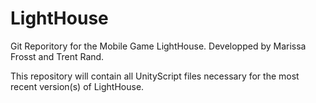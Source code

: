 # LightHouse
Git Reporitory for the Mobile Game LightHouse. 
Developped by Marissa Frosst and Trent Rand.

This repository will contain all UnityScript files necessary for the most recent version(s) of LightHouse.
